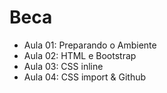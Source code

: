 <h1> Beca </h1>

<ul>
<li> Aula 01: Preparando o Ambiente </li>
<li> Aula 02: HTML e Bootstrap </li>
<li> Aula 03: CSS inline </li>
<li> Aula 04: CSS import & Github </li>
<ul>